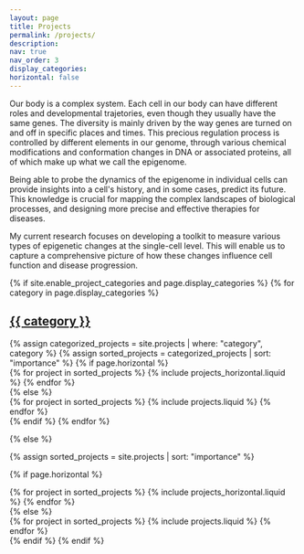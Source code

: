 ```yaml
---
layout: page
title: Projects
permalink: /projects/
description: 
nav: true
nav_order: 3
display_categories: 
horizontal: false
---
```


Our body is a complex system. Each cell in our body can have different roles and developmental trajetories, even though they usually have the same genes. The diversity is mainly driven by the way genes are turned on and off in specific places and times. This precious regulation process is controlled by different elements in our genome, through various chemical modifications and conformation changes in DNA or associated proteins, all of which make up what we call the epigenome.

Being able to probe the dynamics of the epigenome in individual cells can provide insights into a cell's history, and in some cases, predict its future. This knowledge is crucial for mapping the complex landscapes of biological processes, and designing more precise and effective therapies for diseases. 

My current research focuses on developing a toolkit to measure various types of epigenetic changes at the single-cell level. This will enable us to capture a comprehensive picture of how these changes influence cell function and disease progression.


<!-- pages/projects.md -->
<div class="projects">
{% if site.enable_project_categories and page.display_categories %}
  <!-- Display categorized projects -->
  {% for category in page.display_categories %}
  <a id="{{ category }}" href=".#{{ category }}">
    <h2 class="category">{{ category }}</h2>
  </a>
  {% assign categorized_projects = site.projects | where: "category", category %}
  {% assign sorted_projects = categorized_projects | sort: "importance" %}
  <!-- Generate cards for each project -->
  {% if page.horizontal %}
  <div class="container">
    <div class="row row-cols-1 row-cols-md-2">
    {% for project in sorted_projects %}
      {% include projects_horizontal.liquid %}
    {% endfor %}
    </div>
  </div>
  {% else %}
  <div class="row row-cols-1 row-cols-md-3">
    {% for project in sorted_projects %}
      {% include projects.liquid %}
    {% endfor %}
  </div>
  {% endif %}
  {% endfor %}

{% else %}

<!-- Display projects without categories -->

{% assign sorted_projects = site.projects | sort: "importance" %}

  <!-- Generate cards for each project -->

{% if page.horizontal %}

  <div class="container">
    <div class="row row-cols-1 row-cols-md-2">
    {% for project in sorted_projects %}
      {% include projects_horizontal.liquid %}
    {% endfor %}
    </div>
  </div>
  {% else %}
  <div class="row row-cols-1 row-cols-md-3">
    {% for project in sorted_projects %}
      {% include projects.liquid %}
    {% endfor %}
  </div>
  {% endif %}
{% endif %}
</div>
